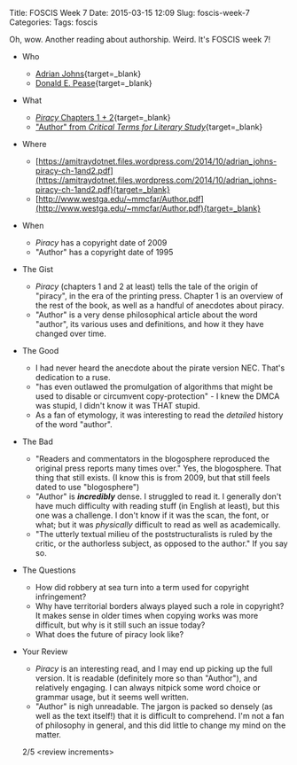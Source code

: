 Title: FOSCIS Week 7
Date: 2015-03-15 12:09
Slug: foscis-week-7
Categories:
Tags: foscis

Oh, wow. Another reading about authorship. Weird. It's FOSCIS week 7!

- Who
    - [Adrian Johns](http://www.adrianjohns.com/about/){target=_blank}
    - [Donald E. Pease](http://english.dartmouth.edu/people/donald-e-pease){target=_blank}
- What
    - [*Piracy* Chapters 1 + 2](https://amitraydotnet.files.wordpress.com/2014/10/adrian_johns-piracy-ch-1and2.pdf){target=_blank}
    - ["Author" from *Critical Terms for Literary Study*](http://www.westga.edu/~mmcfar/Author.pdf){target=_blank}
- Where
    - [https://amitraydotnet.files.wordpress.com/2014/10/adrian_johns-piracy-ch-1and2.pdf](https://amitraydotnet.files.wordpress.com/2014/10/adrian_johns-piracy-ch-1and2.pdf){target=_blank}
    - [http://www.westga.edu/~mmcfar/Author.pdf](http://www.westga.edu/~mmcfar/Author.pdf){target=_blank}
- When
    - *Piracy* has a copyright date of 2009
    - "Author" has a copyright date of 1995
- The Gist
    - *Piracy* (chapters 1 and 2 at least) tells the tale of the origin of "piracy",
    in the era of the printing press. Chapter 1 is an overview of the rest of
    the book, as well as a handful of anecdotes about piracy.
    - "Author" is a very dense philosophical article about the word "author", its
    various uses and definitions, and how it they have changed over time.
- The Good
    - I had never heard the anecdote about the pirate version NEC. That's dedication
    to a ruse.
    - "has even outlawed the promulgation of algorithms that might be used to
    disable or circumvent copy-protection" - I knew the DMCA was stupid, I didn't
    know it was THAT stupid.
    - As a fan of etymology, it was interesting to read the *detailed* history
    of the word "author".
- The Bad
    - "Readers and commentators in the blogosphere reproduced the original press
     reports many times over." Yes, the blogosphere. That thing that still exists.
     (I know this is from 2009, but that still feels dated to use "blogosphere")
    - "Author" is ***incredibly*** dense. I struggled to read it. I generally
    don't have much difficulty with reading stuff (in English at least), but this
    one was a challenge. I don't know if it was the scan, the font, or what; but
    it was *physically* difficult to read as well as academically.
    - "The utterly textual milieu of the poststructuralists is ruled by the critic,
    or the authorless subject, as opposed to the author." If you say so.
- The Questions
    - How did robbery at sea turn into a term used for copyright infringement?
    - Why have territorial borders always played such a role in copyright? It
    makes sense in older times when copying works was more difficult, but why
    is it still such an issue today?
    - What does the future of piracy look like?
- Your Review

    - *Piracy* is an interesting read, and I may end up picking up the full version.
    It is readable (definitely more so than "Author"), and relatively engaging.
    I can always nitpick some word choice or grammar usage, but it seems well
    written.
    - "Author" is nigh unreadable. The jargon is packed so densely (as well as
    the text itself!) that it is difficult to comprehend. I'm not a fan of
    philosophy in general, and this did little to change my mind on the matter.

    2/5 <review increments\>